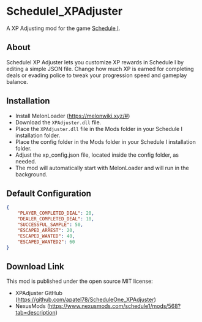 # ScheduleI_XPAdjuster
A XP Adjusting mod for the game [Schedule I](https://store.steampowered.com/app/1284220/Schedule_1/).

## About
ScheduleI XP Adjuster lets you customize XP rewards in Schedule I by editing a simple JSON file. Change how much XP is earned for completing deals or evading police to tweak your progression speed and gameplay balance.

## Installation
- Install MelonLoader (https://melonwiki.xyz/#)
- Download the `XPAdjuster.dll` file.
- Place the `XPAdjuster.dll` file in the Mods folder in your Schedule I installation folder.
- Place the config folder in the Mods folder in your Schedule I installation folder.
- Adjust the xp_config.json file, located inside the config folder, as needed.
- The mod will automatically start with MelonLoader and will run in the background.

## Default Configuration
```json
{
    "PLAYER_COMPLETED_DEAL": 20,
    "DEALER_COMPLETED_DEAL": 10,
    "SUCCESSFUL_SAMPLE": 50,
    "ESCAPED_ARREST": 20,
    "ESCAPED_WANTED": 40,
    "ESCAPED_WANTED2": 60
}
```

## Download Link
This mod is published under the open source MIT license:
- XPAdjuster GitHub (https://github.com/apatel78/ScheduleOne_XPAdjuster)
- NexusMods (https://www.nexusmods.com/schedule1/mods/568?tab=description)
